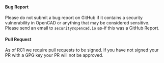 #### Bug Report

Please do not submit a bug report on GitHub if it contains a security vulnerability in OpenCAD or anything that may be considered sensitive. Please send an email to `security@opencad.io` as-if this was a GitHub Report.

 #### Pull Request

As of RC1 we require pull requests to be signed. If you have not signed your PR with a GPG key your PR will not be approved.
